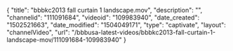 {
    "title": "bbbkc2013 fall curtain 1 landscape.mov",
    "description": "",
    "channelid": "111091684",
    "videoid": "109983940",
    "date_created": "1502521663",
    "date_modified": "1504049171",
    "type": "captivate",
    "layout": "channelVideo",
    "url": "\/bbbusa-latest-videos\/bbbkc2013-fall-curtain-1-landscape-mov\/111091684-109983940"
}